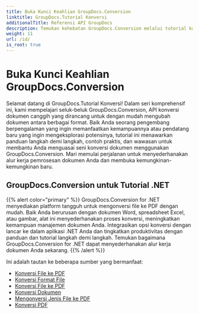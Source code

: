 ```yaml
---
title: Buka Kunci Keahlian GroupDocs.Conversion
linktitle: GroupDocs.Tutorial Konversi
additionalTitle: Referensi API GroupDocs
description: Temukan kehebatan GroupDocs.Conversion melalui tutorial kami. Pelajari cara mengonversi dokumen antar format dengan mudah untuk integrasi alur kerja yang lancar.
weight: 11
url: /id/
is_root: true
---
```


# Buka Kunci Keahlian GroupDocs.Conversion


Selamat datang di GroupDocs.Tutorial Konversi! Dalam seri komprehensif ini, kami mempelajari seluk-beluk GroupDocs.Conversion, API konversi dokumen canggih yang dirancang untuk dengan mudah mengubah dokumen antara berbagai format. Baik Anda seorang pengembang berpengalaman yang ingin memanfaatkan kemampuannya atau pendatang baru yang ingin mengeksplorasi potensinya, tutorial ini menawarkan panduan langkah demi langkah, contoh praktis, dan wawasan untuk membantu Anda menguasai seni konversi dokumen menggunakan GroupDocs.Conversion. Mari memulai perjalanan untuk menyederhanakan alur kerja pemrosesan dokumen Anda dan membuka kemungkinan-kemungkinan baru.

## GroupDocs.Conversion untuk Tutorial .NET
{{% alert color="primary" %}}
GroupDocs.Conversion for .NET menyediakan platform tangguh untuk mengonversi file ke PDF dengan mudah. Baik Anda berurusan dengan dokumen Word, spreadsheet Excel, atau gambar, alat ini menyederhanakan proses konversi, meningkatkan kemampuan manajemen dokumen Anda. Integrasikan opsi konversi dengan lancar ke dalam aplikasi .NET Anda dan tingkatkan produktivitas dengan panduan dan tutorial langkah demi langkah. Temukan bagaimana GroupDocs.Conversion for .NET dapat menyederhanakan alur kerja dokumen Anda sekarang.
{{% /alert %}}

Ini adalah tautan ke beberapa sumber yang bermanfaat:
 
- [Konversi File ke PDF](./net/file-conversion-to-pdf/)
- [Konversi Format File](./net/file-format-conversion-tutorials/)
- [Konversi File ke PDF](./net/convert-files-to-pdf/)
- [Konversi Dokumen](./net/document-conversion/)
- [Mengonversi Jenis File ke PDF](./net/converting-file-types-to-pdf/)
- [Konversi PDF](./net/pdf-conversion/)